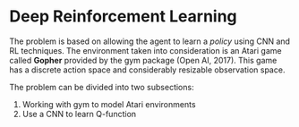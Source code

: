# Deep Reinforcement Learning

The problem is based on allowing the agent to learn a *policy* using CNN and RL techniques. The environment taken into consideration is an Atari game called **Gopher** provided by the gym package (Open AI, 2017). This game has a discrete action space and considerably resizable observation space.

The problem can be divided into two subsections:
1.	Working with gym to model Atari environments
1.	Use a CNN to learn Q-function


